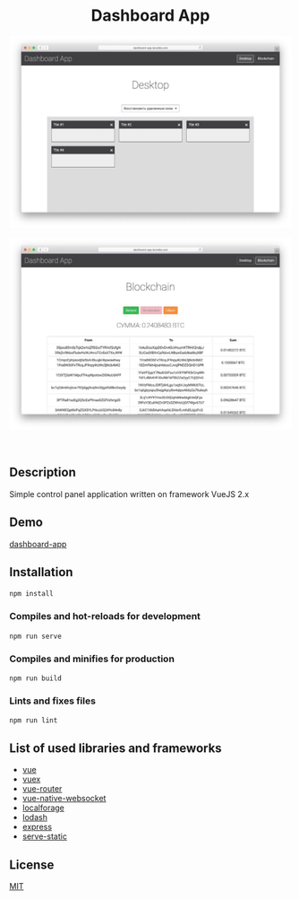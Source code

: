 <h1 align="center">Dashboard App</h1>
<p align="center">
  <img src="resources/desktop.jpg" width="1024" alt="desktop">
</p>
<p align="center">
  <img src="resources/blockchain.jpg" width="1024" alt="blockchain">
</p>
<br>

## Description
Simple control panel application written on framework VueJS 2.x

## Demo
[dashboard-app](http://dashboard-app.lacodda.com)

## Installation
```
npm install
```

### Compiles and hot-reloads for development
```
npm run serve
```

### Compiles and minifies for production
```
npm run build
```

### Lints and fixes files
```
npm run lint
```

## List of used libraries and frameworks

- [vue](https://github.com/vuejs/vue)
- [vuex](https://github.com/vuejs/vuex)
- [vue-router](https://github.com/vuejs/vue-router)
- [vue-native-websocket](https://github.com/nathantsoi/vue-native-websocket)
- [localforage](https://github.com/localForage/localForage)
- [lodash](https://lodash.com/)
- [express](http://expressjs.com/)
- [serve-static](https://github.com/expressjs/serve-static#readme)

## License
[MIT](LICENSE.md)